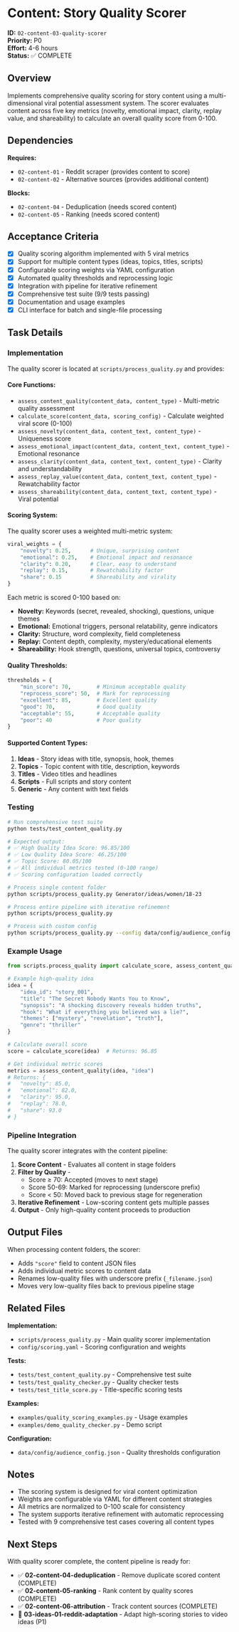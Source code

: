 # Content: Story Quality Scorer

**ID:** `02-content-03-quality-scorer`  
**Priority:** P0  
**Effort:** 4-6 hours  
**Status:** ✅ COMPLETE

## Overview

Implements comprehensive quality scoring for story content using a multi-dimensional viral potential assessment system. The scorer evaluates content across five key metrics (novelty, emotional impact, clarity, replay value, and shareability) to calculate an overall quality score from 0-100.

## Dependencies

**Requires:**
- `02-content-01` - Reddit scraper (provides content to score)
- `02-content-02` - Alternative sources (provides additional content)

**Blocks:**
- `02-content-04` - Deduplication (needs scored content)
- `02-content-05` - Ranking (needs scored content)

## Acceptance Criteria

- [x] Quality scoring algorithm implemented with 5 viral metrics
- [x] Support for multiple content types (ideas, topics, titles, scripts)
- [x] Configurable scoring weights via YAML configuration
- [x] Automated quality thresholds and reprocessing logic
- [x] Integration with pipeline for iterative refinement
- [x] Comprehensive test suite (9/9 tests passing)
- [x] Documentation and usage examples
- [x] CLI interface for batch and single-file processing

## Task Details

### Implementation

The quality scorer is located at `scripts/process_quality.py` and provides:

#### Core Functions:
- `assess_content_quality(content_data, content_type)` - Multi-metric quality assessment
- `calculate_score(content_data, scoring_config)` - Calculate weighted viral score (0-100)
- `assess_novelty(content_data, content_text, content_type)` - Uniqueness score
- `assess_emotional_impact(content_data, content_text, content_type)` - Emotional resonance
- `assess_clarity(content_data, content_text, content_type)` - Clarity and understandability
- `assess_replay_value(content_data, content_text, content_type)` - Rewatchability factor
- `assess_shareability(content_data, content_text, content_type)` - Viral potential

#### Scoring System:

The quality scorer uses a weighted multi-metric system:

```python
viral_weights = {
    "novelty": 0.25,      # Unique, surprising content
    "emotional": 0.25,    # Emotional impact and resonance
    "clarity": 0.20,      # Clear, easy to understand
    "replay": 0.15,       # Rewatchability factor
    "share": 0.15         # Shareability and virality
}
```

Each metric is scored 0-100 based on:
- **Novelty:** Keywords (secret, revealed, shocking), questions, unique themes
- **Emotional:** Emotional triggers, personal relatability, genre indicators
- **Clarity:** Structure, word complexity, field completeness
- **Replay:** Content depth, complexity, mystery/educational elements
- **Shareability:** Hook strength, questions, universal topics, controversy

#### Quality Thresholds:

```python
thresholds = {
    "min_score": 70,        # Minimum acceptable quality
    "reprocess_score": 50,  # Mark for reprocessing
    "excellent": 85,        # Excellent quality
    "good": 70,             # Good quality
    "acceptable": 55,       # Acceptable quality
    "poor": 40              # Poor quality
}
```

#### Supported Content Types:
1. **Ideas** - Story ideas with title, synopsis, hook, themes
2. **Topics** - Topic content with title, description, keywords
3. **Titles** - Video titles and headlines
4. **Scripts** - Full scripts and story content
5. **Generic** - Any content with text fields

### Testing

```bash
# Run comprehensive test suite
python tests/test_content_quality.py

# Expected output:
# ✅ High Quality Idea Score: 96.85/100
# ✅ Low Quality Idea Score: 46.25/100
# ✅ Topic Score: 80.05/100
# ✅ All individual metrics tested (0-100 range)
# ✅ Scoring configuration loaded correctly

# Process single content folder
python scripts/process_quality.py Generator/ideas/women/18-23

# Process entire pipeline with iterative refinement
python scripts/process_quality.py

# Process with custom config
python scripts/process_quality.py --config data/config/audience_config.json
```

### Example Usage

```python
from scripts.process_quality import calculate_score, assess_content_quality

# Example high-quality idea
idea = {
    "idea_id": "story_001",
    "title": "The Secret Nobody Wants You to Know",
    "synopsis": "A shocking discovery reveals hidden truths",
    "hook": "What if everything you believed was a lie?",
    "themes": ["mystery", "revelation", "truth"],
    "genre": "thriller"
}

# Calculate overall score
score = calculate_score(idea)  # Returns: 96.85

# Get individual metric scores
metrics = assess_content_quality(idea, "idea")
# Returns: {
#   "novelty": 85.0,
#   "emotional": 82.0,
#   "clarity": 95.0,
#   "replay": 78.0,
#   "share": 93.0
# }
```

### Pipeline Integration

The quality scorer integrates with the content pipeline:

1. **Score Content** - Evaluates all content in stage folders
2. **Filter by Quality** - 
   - Score ≥ 70: Accepted (moves to next stage)
   - Score 50-69: Marked for reprocessing (underscore prefix)
   - Score < 50: Moved back to previous stage for regeneration
3. **Iterative Refinement** - Low-scoring content gets multiple passes
4. **Output** - Only high-quality content proceeds to production

## Output Files

When processing content folders, the scorer:
- Adds `"score"` field to content JSON files
- Adds individual metric scores to content data
- Renames low-quality files with underscore prefix (`_filename.json`)
- Moves very low-quality files back to previous pipeline stage

## Related Files

**Implementation:**
- `scripts/process_quality.py` - Main quality scorer implementation
- `config/scoring.yaml` - Scoring configuration and weights

**Tests:**
- `tests/test_content_quality.py` - Comprehensive test suite
- `tests/test_quality_checker.py` - Quality checker tests
- `tests/test_title_score.py` - Title-specific scoring tests

**Examples:**
- `examples/quality_scoring_examples.py` - Usage examples
- `examples/demo_quality_checker.py` - Demo script

**Configuration:**
- `data/config/audience_config.json` - Quality thresholds configuration

## Notes

- The scoring system is designed for viral content optimization
- Weights are configurable via YAML for different content strategies
- All metrics are normalized to 0-100 scale for consistency
- The system supports iterative refinement with automatic reprocessing
- Tested with 9 comprehensive test cases covering all content types

## Next Steps

With quality scorer complete, the content pipeline is ready for:
- ✅ **02-content-04-deduplication** - Remove duplicate scored content (COMPLETE)
- ✅ **02-content-05-ranking** - Rank content by quality scores (COMPLETE)
- ✅ **02-content-06-attribution** - Track content sources (COMPLETE)
- 🎯 **03-ideas-01-reddit-adaptation** - Adapt high-scoring stories to video ideas (P1)
